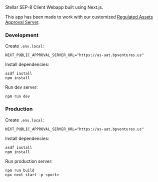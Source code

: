 Stellar SEP-8 Client Webapp built using Next.js.

This app has been made to work with our customized [Regulated Assets Approval Server](https://github.com/bp-ventures/stellar-go/tree/sep8/services/regulated-assets-approval-server).

### Development

Create `.env.local`:

```
NEXT_PUBLIC_APPROVAL_SERVER_URL="https://as-uat.bpventures.us"
```

Install dependencies:

```
asdf install
npm install
```

Run dev server:

```
npm run dev
```

### Production

Create `.env.local`:

```
NEXT_PUBLIC_APPROVAL_SERVER_URL="https://as-uat.bpventures.us"
```

Install dependencies:

```
asdf install
npm install
```

Run production server:

```
npm run build
npx next start -p <port>
```
